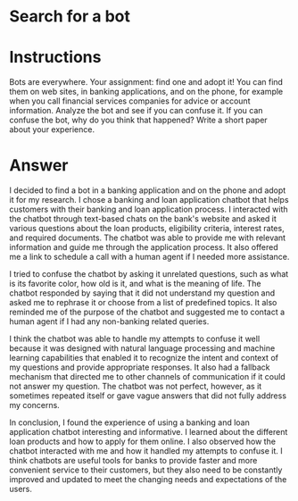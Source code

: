 # Search for a bot
# Instructions
Bots are everywhere. Your assignment: find one and adopt it! You can find them on web sites, in banking applications, and on the phone, for example when you call financial services companies for advice or account information. Analyze the bot and see if you can confuse it. If you can confuse the bot, why do you think that happened? Write a short paper about your experience.
# Answer
I decided to find a bot in a banking application and on the phone and adopt it for my research. I chose a banking and loan application chatbot that helps customers with their banking and loan application process. I interacted with the chatbot through text-based chats on the bank's website and asked it various questions about the loan products, eligibility criteria, interest rates, and required documents. The chatbot was able to provide me with relevant information and guide me through the application process. It also offered me a link to schedule a call with a human agent if I needed more assistance.

I tried to confuse the chatbot by asking it unrelated questions, such as what is its favorite color, how old is it, and what is the meaning of life. The chatbot responded by saying that it did not understand my question and asked me to rephrase it or choose from a list of predefined topics. It also reminded me of the purpose of the chatbot and suggested me to contact a human agent if I had any non-banking related queries.

I think the chatbot was able to handle my attempts to confuse it well because it was designed with natural language processing and machine learning capabilities that enabled it to recognize the intent and context of my questions and provide appropriate responses. It also had a fallback mechanism that directed me to other channels of communication if it could not answer my question. The chatbot was not perfect, however, as it sometimes repeated itself or gave vague answers that did not fully address my concerns.

In conclusion, I found the experience of using a banking and loan application chatbot interesting and informative. I learned about the different loan products and how to apply for them online. I also observed how the chatbot interacted with me and how it handled my attempts to confuse it. I think chatbots are useful tools for banks to provide faster and more convenient service to their customers, but they also need to be constantly improved and updated to meet the changing needs and expectations of the users.